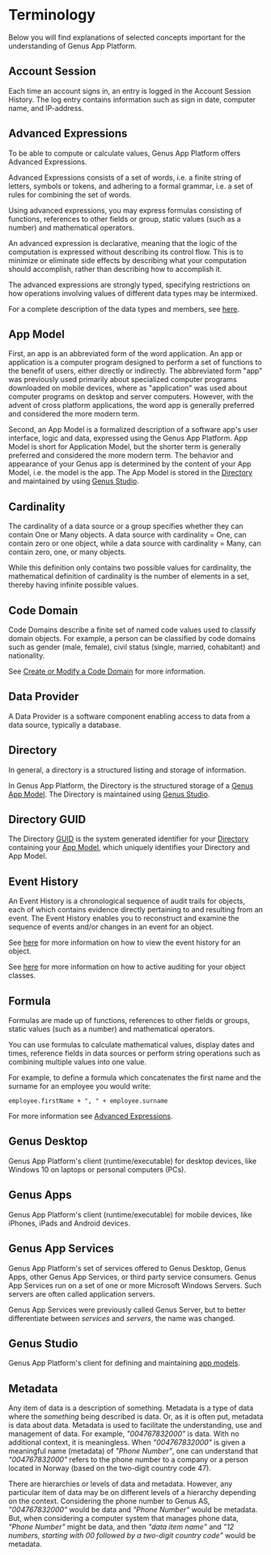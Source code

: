# Terminology

Below you will find explanations of selected concepts important for the understanding of Genus App Platform.

## Account Session

Each time an account signs in, an entry is logged in the Account Session History. The log entry contains information such as sign in date, computer name, and IP-address.

## Advanced Expressions

To be able to compute or calculate values, Genus App Platform offers Advanced Expressions.

Advanced Expressions consists of a set of words, i.e. a finite string of letters, symbols or tokens, and adhering to a formal grammar, i.e. a set of rules for combining the set of words.

Using advanced expressions, you may express formulas consisting of functions, references to other fields or group, static values (such as a number) and mathematical operators.

An advanced expression is declarative, meaning that the logic of the computation is expressed without describing its control flow. This is to minimize or eliminate side effects by describing what your computation should accomplish, rather than describing how to accomplish it.

The advanced expressions are strongly typed, specifying restrictions on how operations involving values of different data types may be intermixed.

For a complete description of the data types and members, see [here](developers/defining-an-app-model/common-concepts/advanced-expressions.md).

## App Model

First, an app is an abbreviated form of the word application. An app or application is a computer program designed to perform a set of functions to the benefit of users, either directly or indirectly. The abbreviated form "app" was previously used primarily about specialized computer programs downloaded on mobile devices, where as "application" was used about computer programs on desktop and server computers. However, with the advent of cross platform applications, the word app is generally preferred and considered the more modern term.

Second, an App Model is a formalized description of a software app's user interface, logic and data, expressed using the Genus App Platform. App Model is short for Application Model, but the shorter term is generally preferred and considered the more modern term. The behavior and appearance of your Genus app is determined by the content of your App Model, i.e. the model is the app. The App Model is stored in the [Directory](#directory) and maintained by using [Genus Studio](#genus-studio).

## Cardinality

The cardinality of a data source or a group specifies whether they can contain One or Many objects. A data source with cardinality = One, can contain zero or one object, while a data source with cardinality = Many, can contain zero, one, or many objects.

While this definition only contains two possible values for cardinality, the mathematical definition of cardinality is the number of elements in a set, thereby having infinite possible values.

## Code Domain

Code Domains describe a finite set of named code values used to classify domain objects. For example, a person can be classified by code domains such as gender (male, female), civil status (single, married, cohabitant) and nationality.

See [Create or Modify a Code Domain](developers/defining-an-app-model/data/object-class/create-or-modify-a-code-domain.md) for more information.

## Data Provider

A Data Provider is a software component enabling access to data from a data source, typically a database.

## Directory

In general, a directory is a structured listing and storage of information.

In Genus App Platform, the Directory is the structured storage of a [Genus App Model](#app-model). The Directory is maintained using [Genus Studio](#genus-studio).

## Directory GUID

The Directory [GUID](https://en.wikipedia.org/wiki/Universally_unique_identifier) is the system generated identifier for your [Directory](#directory) containing your [App Model](#app-model), which uniquely identifies your Directory and App Model.

## Event History

An Event History is a chronological sequence of audit trails for objects, each of which contains evidence directly pertaining to and resulting from an event. The Event History enables you to reconstruct and examine the sequence of events and/or changes in an event for an object.

See [here](users/navigate-view-modify-and-control/working-in-tables/advanced/view-history.md) for more information on how to view the event history for an object.

See [here](developers/defining-an-app-model/data/object-class/modify-an-object-or-identifier-domain/events.md "Events") for more information on how to active auditing for your object classes.

## Formula

Formulas are made up of functions, references to other fields or groups, static values (such as a number) and mathematical operators.

You can use formulas to calculate mathematical values, display dates and times, reference fields in data sources or perform string operations such as combining multiple values into one value.

For example, to define a formula which concatenates the first name and the surname for an employee you would write:  

```
employee.firstName + ", " + employee.surname
```

For more information see [Advanced Expressions](developers/defining-an-app-model/common-concepts/advanced-expressions.md).

## Genus Desktop

Genus App Platform's client (runtime/executable) for desktop devices, like Windows 10 on laptops or personal computers (PCs).

## Genus Apps

Genus App Platform's client (runtime/executable) for mobile devices, like iPhones, iPads and Android devices.

## Genus App Services

Genus App Platform's set of services offered to Genus Desktop, Genus Apps, other Genus App Services, or third party service consumers. Genus App Services run on a set of one or more Microsoft Windows Servers. Such servers are often called application servers.

Genus App Services were previously called Genus Server, but to better differentiate between _services_ and _servers_, the name was changed.

## Genus Studio

Genus App Platform's client for defining and maintaining [app models](#app-model).

## Metadata

Any item of data is a description of something. Metadata is a type of data where the _something_ being described is data. Or, as it is often put, metadata is data about data. Metadata is used to facilitate the understanding, use and management of data. For example, _"004767832000"_ is data. With no additional context, it is meaningless. When _"004767832000"_ is given a meaningful name (metadata) of _"Phone Number"_, one can understand that _"004767832000"_ refers to the phone number to a company or a person located in Norway (based on the two-digit country code 47).

There are hierarchies or levels of data and metadata. However, any particular item of data may be on different levels of a hierarchy depending on the context. Considering the phone number to Genus AS, _"004767832000"_ would be data and _"Phone Number"_ would be metadata. But, when considering a computer system that manages phone data, _"Phone Number"_ might be data, and then _"data item name"_ and _"12 numbers, starting with 00 followed by a two-digit country code"_ would be metadata.
